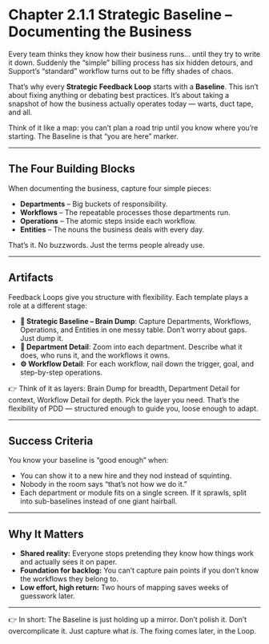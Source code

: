 # Chapter 2.1.1 Strategic Baseline – Documenting the Business

Every team thinks they know how their business runs… until they try to write it down. Suddenly the “simple” billing process has six hidden detours, and Support’s “standard” workflow turns out to be fifty shades of chaos.

That’s why every **Strategic Feedback Loop** starts with a **Baseline**. This isn’t about fixing anything or debating best practices. It’s about taking a snapshot of how the business actually operates today — warts, duct tape, and all.

Think of it like a map: you can’t plan a road trip until you know where you’re starting. The Baseline is that “you are here” marker.

---

## The Four Building Blocks

When documenting the business, capture four simple pieces:

* **Departments** – Big buckets of responsibility.
* **Workflows** – The repeatable processes those departments run.
* **Operations** – The atomic steps inside each workflow.
* **Entities** – The nouns the business deals with every day.

That’s it. No buzzwords. Just the terms people already use.

---

## Artifacts

Feedback Loops give you structure with flexibility. Each template plays a role at a different stage:

* **🧠 Strategic Baseline – Brain Dump**: Capture Departments, Workflows, Operations, and Entities in one messy table. Don’t worry about gaps. Just dump it.
* **🏢 Department Detail**: Zoom into each department. Describe what it does, who runs it, and the workflows it owns.
* **⚙️ Workflow Detail**: For each workflow, nail down the trigger, goal, and step-by-step operations.

👉 Think of it as layers: Brain Dump for breadth, Department Detail for context, Workflow Detail for depth. Pick the layer you need. That’s the flexibility of PDD — structured enough to guide you, loose enough to adapt.

---

## Success Criteria

You know your baseline is “good enough” when:

* You can show it to a new hire and they nod instead of squinting.
* Nobody in the room says “that’s not how we do it.”
* Each department or module fits on a single screen. If it sprawls, split into sub-baselines instead of one giant hairball.

---

## Why It Matters

* **Shared reality:** Everyone stops pretending they know how things work and actually sees it on paper.
* **Foundation for backlog:** You can’t capture pain points if you don’t know the workflows they belong to.
* **Low effort, high return:** Two hours of mapping saves weeks of guesswork later.

---

👉 In short: The Baseline is just holding up a mirror. Don’t polish it. Don’t overcomplicate it. Just capture what *is*. The fixing comes later, in the Loop.
